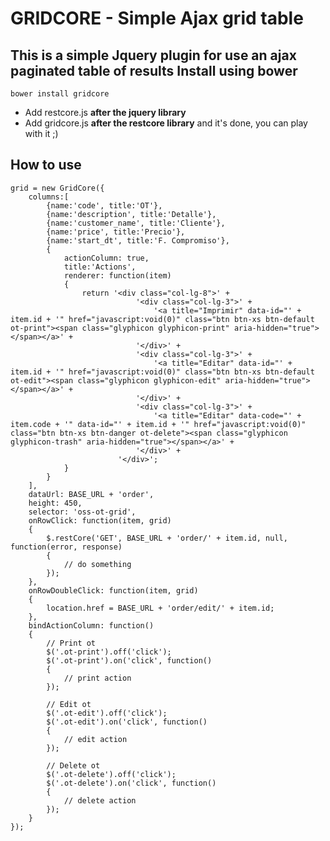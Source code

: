 GRIDCORE - Simple Ajax grid table
===================
This is a simple Jquery plugin for use an ajax paginated table of results
Install using bower
-------

    bower install gridcore

- Add restcore.js **after the jquery library**
- Add gridcore.js **after the restcore library**  and it's done, you can play with it ;)

How to use
-------

    grid = new GridCore({
		columns:[
			{name:'code', title:'OT'},
			{name:'description', title:'Detalle'},
			{name:'customer_name', title:'Cliente'},
			{name:'price', title:'Precio'},
			{name:'start_dt', title:'F. Compromiso'},
			{
				actionColumn: true,
				title:'Actions',
				renderer: function(item)
				{
					return '<div class="col-lg-8">' +
								'<div class="col-lg-3">' +
									'<a title="Imprimir" data-id="' + item.id + '" href="javascript:void(0)" class="btn btn-xs btn-default ot-print"><span class="glyphicon glyphicon-print" aria-hidden="true"></span></a>' +
								'</div>' +
								'<div class="col-lg-3">' +
									'<a title="Editar" data-id="' + item.id + '" href="javascript:void(0)" class="btn btn-xs btn-default ot-edit"><span class="glyphicon glyphicon-edit" aria-hidden="true"></span></a>' +
								'</div>' +
								'<div class="col-lg-3">' +
									'<a title="Editar" data-code="' + item.code + '" data-id="' + item.id + '" href="javascript:void(0)" class="btn btn-xs btn-danger ot-delete"><span class="glyphicon glyphicon-trash" aria-hidden="true"></span></a>' +
								'</div>' +
							'</div>';
				}
			}
		],
		dataUrl: BASE_URL + 'order',
		height: 450,
		selector: 'oss-ot-grid',
		onRowClick: function(item, grid)
		{
			$.restCore('GET', BASE_URL + 'order/' + item.id, null, function(error, response)
			{
				// do something
			});
		},
		onRowDoubleClick: function(item, grid)
		{
			location.href = BASE_URL + 'order/edit/' + item.id;
		},
		bindActionColumn: function()
		{
			// Print ot
			$('.ot-print').off('click');
			$('.ot-print').on('click', function()
			{
				// print action
			});

			// Edit ot
			$('.ot-edit').off('click');
			$('.ot-edit').on('click', function()
			{
				// edit action
			});

			// Delete ot
			$('.ot-delete').off('click');
			$('.ot-delete').on('click', function()
			{
				// delete action
			});
		}
	});